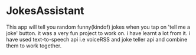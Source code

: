 # JokesAssistant
This app will tell you random funny(kindof) jokes when you tap on 'tell me a joke' button.
it was a very fun project to work on.
i have learnt a lot from it.
i have used text-to-speech api i.e voiceRSS and joke teller api and combine them to work together.
